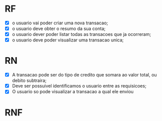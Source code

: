 # RF

- [x] o usuario vai poder criar uma nova transacao;
- [x] o usuario deve obter o resumo da sua conta;
- [x] o usuario dever poder listar todas as transacoes que ja ocorreram;
- [x] o usuario deve poder visualizar uma transacao unica;

# RN

- [x] A transacao pode ser do tipo de credito que somara ao valor total, ou debito subtraira; 
- [x] Deve ser possuivel identificamos o usuario entre as requisicoes;
- [x] O usuario so pode visualizar a transacao a qual ele enviou

# RNF
 